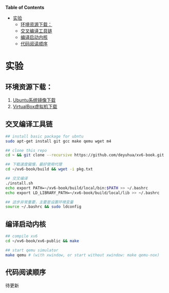 <!-- markdown-toc start - Don't edit this section. Run M-x markdown-toc-refresh-toc -->
**Table of Contents**

- [实验](#实验)
    - [环境资源下载：](#环境资源下载：)
    - [交叉编译工具链](#交叉编译工具链)
    - [编译启动内核](#编译启动内核)
    - [代码阅读顺序](#代码阅读顺序)

<!-- markdown-toc end -->

# 实验

## 环境资源下载：

1. [Ubuntu系统镜像下载](https://www.ubuntu.com/download)
2. [VirtualBox虚拟机下载](https://www.virtualbox.org/wiki/Downloads)

## 交叉编译工具链

```bash
## install basic package for ubntu
sudo apt-get install git gcc make qemu wget m4

## clone this repo
cd ~ && git clone --recursive https://github.com/deyuhua/xv6-book.git

## 下载速度偏慢，最好使用代理
cd ~/xv6-book/build && wget -i pkg.txt 

## 交叉编译
./install.sh
echo export PATH=~/xv6-book/build/local/bin:$PATH >> ~/.bashrc
echo export LD_LIBRARY_PATH=~/xv6-book/build/local/lib >> ~/.bashrc

## 这步非常重要，主要是设置环境变量
source ~/.bashrc && sudo ldconfig
```

## 编译启动内核

```bash
## compile xv6
cd ~/xv6-book/xv6-public && make

## start qemu simulator
make qemu # (with xwindow, or start without xwindow: make qemu-nox)

```

## 代码阅读顺序

待更新

<meta name='keywords' content='Xv6, mit, operation system, unix v6, qemu'>
